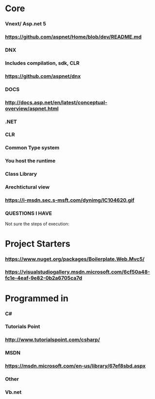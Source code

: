# Core
### Vnext/ Asp.net 5

### https://github.com/aspnet/Home/blob/dev/README.md
### DNX

### Includes compilation, sdk, CLR
### https://github.com/aspnet/dnx
### DOCS
### http://docs.asp.net/en/latest/conceptual-overview/aspnet.html
### .NET

### CLR

### Common Type system

### You host the runtime
### Class Library

### Arechtictural view
### https://i-msdn.sec.s-msft.com/dynimg/IC104620.gif
### QUESTIONS I HAVE
Not sure the steps of execution:
# Project Starters
### https://www.nuget.org/packages/Boilerplate.Web.Mvc5/
### https://visualstudiogallery.msdn.microsoft.com/6cf50a48-fc1e-4eaf-9e82-0b2a6705ca7d
# Programmed in
### C#
### Tutorials Point
### http://www.tutorialspoint.com/csharp/
### MSDN
### https://msdn.microsoft.com/en-us/library/67ef8sbd.aspx
### Other
### Vb.net

